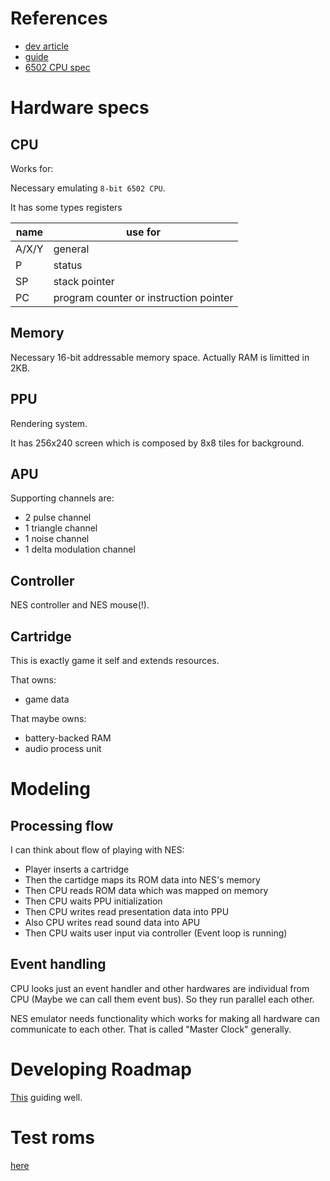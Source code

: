 # References
- [dev article](https://yizhang82.dev/nes-emu-overview)
- [guide](https://www.nesdev.org/wiki/NES_reference_guide)
- [6502 CPU spec](http://6502.org/users/obelisk/6502/)

# Hardware specs
## CPU
Works for:

Necessary emulating `8-bit 6502 CPU`.

It has some types registers

| name | use for |
| --- | --- |
| A/X/Y | general|
| P | status |
| SP | stack pointer |
| PC | program counter or instruction pointer |

## Memory
Necessary 16-bit addressable memory space.
Actually RAM is limitted in 2KB.

## PPU
Rendering system.

It has 256x240 screen which is composed by 8x8 tiles for background.

## APU
Supporting channels are:

- 2 pulse channel
- 1 triangle channel
- 1 noise channel
- 1 delta modulation channel

## Controller
NES controller and NES mouse(!).

## Cartridge
This is exactly game it self and extends resources.

That owns:
- game data

That maybe owns:
- battery-backed RAM
- audio process unit

# Modeling
## Processing flow
I can think about flow of playing with NES:

- Player inserts a cartridge
- Then the cartidge maps its ROM data into NES's memory
- Then CPU reads ROM data which was mapped on memory
- Then CPU waits PPU initialization
- Then CPU writes read presentation data into PPU
- Also CPU writes read sound data into APU
- Then CPU waits user input via controller (Event loop is running)

## Event handling
CPU looks just an event handler and other hardwares are individual from CPU (Maybe we can call them event bus).
So they run parallel each other.

NES emulator needs functionality which works for making all hardware can communicate to each other. That is called "Master Clock" generally.


# Developing Roadmap
[This](https://yizhang82.dev/nes-emu-overview#have-a-plan) guiding well.

# Test roms
[here](https://github.com/christopherpow/nes-test-roms)
